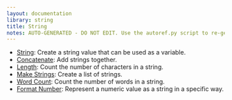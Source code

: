 ```yaml
---
layout: documentation
library: string
title: String
notes: AUTO-GENERATED - DO NOT EDIT. Use the autoref.py script to re-generate this file.
---
```

* [String](/node/reference/string/string.html): Create a string value that can be used as a variable.
* [Concatenate](/node/reference/string/concatenate.html): Add strings together.
* [Length](/node/reference/string/length.html): Count the number of characters in a string.
* [Make Strings](/node/reference/string/make_strings.html): Create a list of strings.
* [Word Count](/node/reference/string/word_count.html): Count the number of words in a string.
* [Format Number](/node/reference/string/format_number.html): Represent a numeric value as a string in a specific way.

